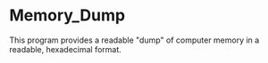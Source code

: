 Memory_Dump
===========

This program provides a readable "dump" of computer memory in a readable, hexadecimal format.